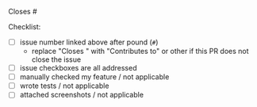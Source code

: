 Closes #

Checklist:
- [ ] issue number linked above after pound (`#`)
    - replace "Closes " with "Contributes to" or other if this PR does not close the issue
- [ ] issue checkboxes are all addressed
- [ ] manually checked my feature / not applicable
- [ ] wrote tests / not applicable
- [ ] attached screenshots / not applicable
